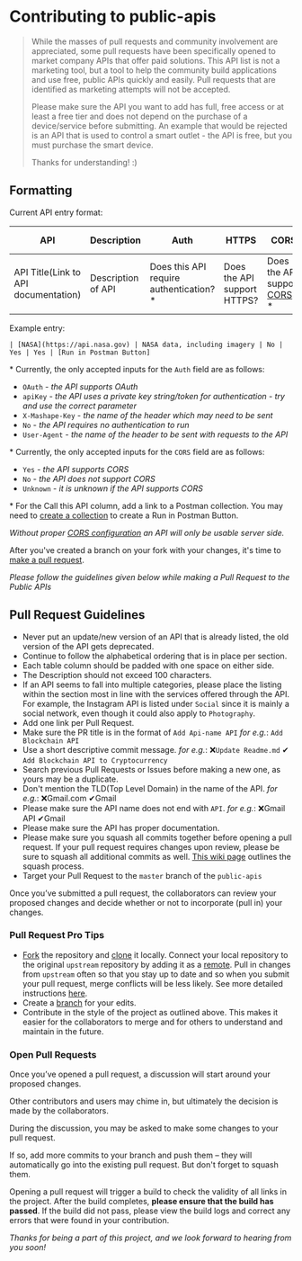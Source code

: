 # Contributing to public-apis

> While the masses of pull requests and community involvement are appreciated, some pull requests have been specifically
opened to market company APIs that offer paid solutions. This API list is not a marketing tool, but a tool to help the
community build applications and use free, public APIs quickly and easily. Pull requests that are identified as marketing attempts will not be accepted.
>
> Please make sure the API you want to add has full, free access or  at least a free tier and does not depend on the purchase of a device/service before submitting.  An example that would be rejected is an API that is used to control a smart outlet - the API is free, but you must purchase the smart device.
>
> Thanks for understanding! :)

## Formatting

Current API entry format:

| API | Description | Auth | HTTPS | CORS | Call this API |
| --- | --- | --- | --- | --- | --- |
| API Title(Link to API documentation) | Description of API | Does this API require authentication? * | Does the API support HTTPS? | Does the API support [CORS](https://developer.mozilla.org/en-US/docs/Web/HTTP/CORS)? * | [Does this API have a public Postman Collection?](https://learning.postman.com/docs/publishing-your-api/run-in-postman/creating-run-button/) | 

Example entry:

```
| [NASA](https://api.nasa.gov) | NASA data, including imagery | No | Yes | Yes | [Run in Postman Button]
```

\* Currently, the only accepted inputs for the `Auth` field are as follows:

* `OAuth` - _the API supports OAuth_
* `apiKey` - _the API uses a private key string/token for authentication - try and use the correct parameter_
* `X-Mashape-Key` - _the name of the header which may need to be sent_
* `No` - _the API requires no authentication to run_
* `User-Agent` - _the name of the header to be sent with requests to the API_

\* Currently, the only accepted inputs for the `CORS` field are as follows:

* `Yes` - _the API supports CORS_
* `No` - _the API does not support CORS_
* `Unknown` - _it is unknown if the API supports CORS_

\* For the Call this API column, add a link to a Postman collection. You may need to [create a collection](https://learning.postman.com/docs/getting-started/first-steps/creating-the-first-collection/) to create a Run in Postman Button. 


_Without proper [CORS configuration](https://developer.mozilla.org/en-US/docs/Web/HTTP/CORS) an API will only be usable server side._

After you've created a branch on your fork with your changes, it's time to [make a pull request][pr-link]. 


*Please follow the guidelines given below while making a Pull Request to the Public APIs*

## Pull Request Guidelines

* Never put an update/new version of an API that is already listed, the old version of the API gets deprecated.
* Continue to follow the alphabetical ordering that is in place per section.
* Each table column should be padded with one space on either side.
* The Description should not exceed 100 characters.
* If an API seems to fall into multiple categories, please place the listing within the section most in line with the services offered through the API. For example, the Instagram API is listed under `Social` since it is mainly a social network, even though it could also apply to `Photography`.
* Add one link per Pull Request.
* Make sure the PR title is in the format of `Add Api-name API` *for e.g.*: `Add Blockchain API`
* Use a short descriptive commit message. *for e.g.*: ❌`Update Readme.md`  ✔ `Add Blockchain API to Cryptocurrency`
* Search previous Pull Requests or Issues before making a new one, as yours may be a duplicate.
* Don't mention the TLD(Top Level Domain) in the name of the API. *for e.g.*: ❌Gmail.com ✔Gmail
* Please make sure the API name does not end with `API`. *for e.g.*: ❌Gmail API ✔Gmail 
* Please make sure the API has proper documentation.
* Please make sure you squash all commits together before opening a pull request. If your pull request requires changes upon review, please be sure to squash all additional commits as well. [This wiki page][squash-link] outlines the squash process.
* Target your Pull Request to the `master` branch of the `public-apis`

Once you’ve submitted a pull request, the collaborators can review your proposed changes and decide whether or not to incorporate (pull in) your changes.

### Pull Request Pro Tips

* [Fork][fork-link] the repository and [clone][clone-link] it locally.
Connect your local repository to the original `upstream` repository by adding it as a [remote][remote-link].
Pull in changes from `upstream` often so that you stay up to date and so when you submit your pull request,
merge conflicts will be less likely. See more detailed instructions [here][syncing-link].
* Create a [branch][branch-link] for your edits.
* Contribute in the style of the project as outlined above. This makes it easier for the collaborators to merge
and for others to understand and maintain in the future.

### Open Pull Requests

Once you’ve opened a pull request, a discussion will start around your proposed changes.

Other contributors and users may chime in, but ultimately the decision is made by the collaborators.

During the discussion, you may be asked to make some changes to your pull request.

If so, add more commits to your branch and push them – they will automatically go into the existing pull request. But don't forget to squash them.

Opening a pull request will trigger a build to check the validity of all links in the project. After the build completes, **please ensure that the build has passed**. If the build did not pass, please view the build logs and correct any errors that were found in your contribution. 

*Thanks for being a part of this project, and we look forward to hearing from you soon!*

[branch-link]: <http://guides.github.com/introduction/flow/>
[clone-link]: <https://help.github.com/articles/cloning-a-repository/>
[fork-link]: <http://guides.github.com/activities/forking/>
[oauth-link]: <https://en.wikipedia.org/wiki/OAuth>
[pr-link]: <https://help.github.com/articles/creating-a-pull-request/>
[remote-link]: <https://help.github.com/articles/configuring-a-remote-for-a-fork/>
[syncing-link]: <https://help.github.com/articles/syncing-a-fork>
[squash-link]: <https://github.com/todotxt/todo.txt-android/wiki/Squash-All-Commits-Related-to-a-Single-Issue-into-a-Single-Commit>

